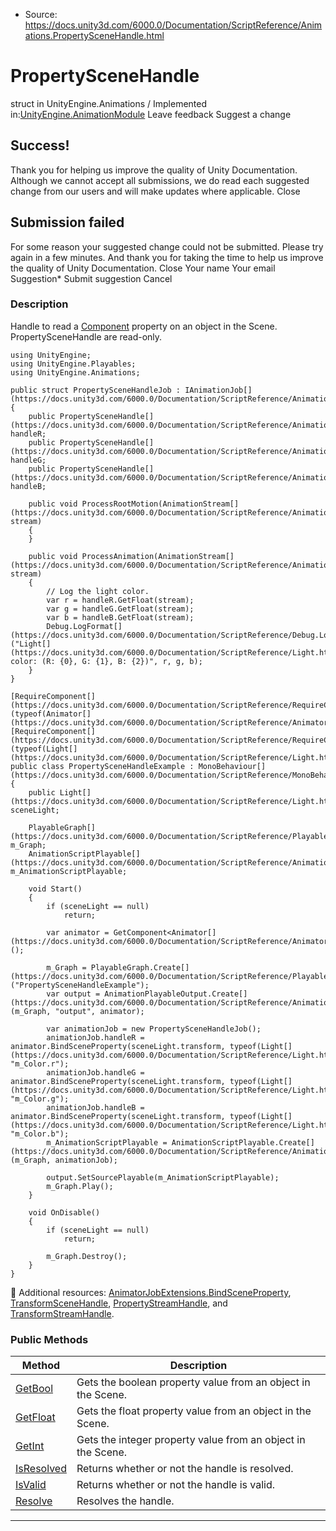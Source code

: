 * Source: https://docs.unity3d.com/6000.0/Documentation/ScriptReference/Animations.PropertySceneHandle.html

# PropertySceneHandle
struct in UnityEngine.Animations
/
Implemented in:[UnityEngine.AnimationModule](https://docs.unity3d.com/6000.0/Documentation/ScriptReference/UnityEngine.AnimationModule.html)
Leave feedback
Suggest a change
## Success!
Thank you for helping us improve the quality of Unity Documentation. Although we cannot accept all submissions, we do read each suggested change from our users and will make updates where applicable.
Close
## Submission failed
For some reason your suggested change could not be submitted. Please <a>try again</a> in a few minutes. And thank you for taking the time to help us improve the quality of Unity Documentation.
Close
Your name Your email Suggestion* Submit suggestion
Cancel
### Description
Handle to read a [Component](https://docs.unity3d.com/6000.0/Documentation/ScriptReference/Component.html) property on an object in the Scene.
PropertySceneHandle are read-only.
```
using UnityEngine;
using UnityEngine.Playables;
using UnityEngine.Animations;  
  
public struct PropertySceneHandleJob : IAnimationJob[](https://docs.unity3d.com/6000.0/Documentation/ScriptReference/Animations.IAnimationJob.html)
{
    public PropertySceneHandle[](https://docs.unity3d.com/6000.0/Documentation/ScriptReference/Animations.PropertySceneHandle.html) handleR;
    public PropertySceneHandle[](https://docs.unity3d.com/6000.0/Documentation/ScriptReference/Animations.PropertySceneHandle.html) handleG;
    public PropertySceneHandle[](https://docs.unity3d.com/6000.0/Documentation/ScriptReference/Animations.PropertySceneHandle.html) handleB;  
  
    public void ProcessRootMotion(AnimationStream[](https://docs.unity3d.com/6000.0/Documentation/ScriptReference/Animations.AnimationStream.html) stream)
    {
    }  
  
    public void ProcessAnimation(AnimationStream[](https://docs.unity3d.com/6000.0/Documentation/ScriptReference/Animations.AnimationStream.html) stream)
    {
        // Log the light color.
        var r = handleR.GetFloat(stream);
        var g = handleG.GetFloat(stream);
        var b = handleB.GetFloat(stream);
        Debug.LogFormat[](https://docs.unity3d.com/6000.0/Documentation/ScriptReference/Debug.LogFormat.html)("Light[](https://docs.unity3d.com/6000.0/Documentation/ScriptReference/Light.html) color: (R: {0}, G: {1}, B: {2})", r, g, b);
    }
}  
  
[RequireComponent[](https://docs.unity3d.com/6000.0/Documentation/ScriptReference/RequireComponent.html)(typeof(Animator[](https://docs.unity3d.com/6000.0/Documentation/ScriptReference/Animator.html)))]
[RequireComponent[](https://docs.unity3d.com/6000.0/Documentation/ScriptReference/RequireComponent.html)(typeof(Light[](https://docs.unity3d.com/6000.0/Documentation/ScriptReference/Light.html)))]
public class PropertySceneHandleExample : MonoBehaviour[](https://docs.unity3d.com/6000.0/Documentation/ScriptReference/MonoBehaviour.html)
{
    public Light[](https://docs.unity3d.com/6000.0/Documentation/ScriptReference/Light.html) sceneLight;  
  
    PlayableGraph[](https://docs.unity3d.com/6000.0/Documentation/ScriptReference/Playables.PlayableGraph.html) m_Graph;
    AnimationScriptPlayable[](https://docs.unity3d.com/6000.0/Documentation/ScriptReference/Animations.AnimationScriptPlayable.html) m_AnimationScriptPlayable;  
  
    void Start()
    {
        if (sceneLight == null)
            return;  
  
        var animator = GetComponent<Animator[](https://docs.unity3d.com/6000.0/Documentation/ScriptReference/Animator.html)>();  
  
        m_Graph = PlayableGraph.Create[](https://docs.unity3d.com/6000.0/Documentation/ScriptReference/Playables.PlayableGraph.Create.html)("PropertySceneHandleExample");
        var output = AnimationPlayableOutput.Create[](https://docs.unity3d.com/6000.0/Documentation/ScriptReference/Animations.AnimationPlayableOutput.Create.html)(m_Graph, "output", animator);  
  
        var animationJob = new PropertySceneHandleJob();
        animationJob.handleR = animator.BindSceneProperty(sceneLight.transform, typeof(Light[](https://docs.unity3d.com/6000.0/Documentation/ScriptReference/Light.html)), "m_Color.r");
        animationJob.handleG = animator.BindSceneProperty(sceneLight.transform, typeof(Light[](https://docs.unity3d.com/6000.0/Documentation/ScriptReference/Light.html)), "m_Color.g");
        animationJob.handleB = animator.BindSceneProperty(sceneLight.transform, typeof(Light[](https://docs.unity3d.com/6000.0/Documentation/ScriptReference/Light.html)), "m_Color.b");
        m_AnimationScriptPlayable = AnimationScriptPlayable.Create[](https://docs.unity3d.com/6000.0/Documentation/ScriptReference/Animations.AnimationScriptPlayable.Create.html)(m_Graph, animationJob);  
  
        output.SetSourcePlayable(m_AnimationScriptPlayable);
        m_Graph.Play();
    }  
  
    void OnDisable()
    {
        if (sceneLight == null)
            return;  
  
        m_Graph.Destroy();
    }
}

```

Additional resources: [AnimatorJobExtensions.BindSceneProperty](https://docs.unity3d.com/6000.0/Documentation/ScriptReference/Animations.AnimatorJobExtensions.BindSceneProperty.html), [TransformSceneHandle](https://docs.unity3d.com/6000.0/Documentation/ScriptReference/Animations.TransformSceneHandle.html), [PropertyStreamHandle](https://docs.unity3d.com/6000.0/Documentation/ScriptReference/Animations.PropertyStreamHandle.html), and [TransformStreamHandle](https://docs.unity3d.com/6000.0/Documentation/ScriptReference/Animations.TransformStreamHandle.html).
### Public Methods
Method | Description  
---|---  
[GetBool](https://docs.unity3d.com/6000.0/Documentation/ScriptReference/Animations.PropertySceneHandle.GetBool.html) | Gets the boolean property value from an object in the Scene.  
[GetFloat](https://docs.unity3d.com/6000.0/Documentation/ScriptReference/Animations.PropertySceneHandle.GetFloat.html) | Gets the float property value from an object in the Scene.  
[GetInt](https://docs.unity3d.com/6000.0/Documentation/ScriptReference/Animations.PropertySceneHandle.GetInt.html) | Gets the integer property value from an object in the Scene.  
[IsResolved](https://docs.unity3d.com/6000.0/Documentation/ScriptReference/Animations.PropertySceneHandle.IsResolved.html) | Returns whether or not the handle is resolved.  
[IsValid](https://docs.unity3d.com/6000.0/Documentation/ScriptReference/Animations.PropertySceneHandle.IsValid.html) | Returns whether or not the handle is valid.  
[Resolve](https://docs.unity3d.com/6000.0/Documentation/ScriptReference/Animations.PropertySceneHandle.Resolve.html) | Resolves the handle.  
* * *

